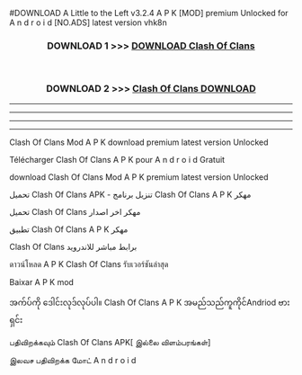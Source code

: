 #DOWNLOAD A Little to the Left v3.2.4 A P K [MOD] premium Unlocked for A n d r o i d [NO.ADS] latest version vhk8n 



<div align="center">

<h3>DOWNLOAD 1 >>> <a href="https://downloadmod1.web.app/?judul=Clash Of Clans ">DOWNLOAD Clash Of Clans </a></h3><br>

<h3>DOWNLOAD 2 >>> <a href="https://downloadmod1.web.app/?judul=Clash Of Clans ">Clash Of Clans  DOWNLOAD </a></h3>

</div>


----------------------------------------------------------

----------------------------------------------------------

----------------------------------------------------------

----------------------------------------------------------


Clash Of Clans  Mod A P K download premium latest version Unlocked

Télécharger Clash Of Clans  A P K pour A n d r o i d Gratuit

download Clash Of Clans  Mod A P K premium latest version Unlocked

تحميل Clash Of Clans  APK - تنزيل برنامج Clash Of Clans  A P K مهكر

تحميل Clash Of Clans  مهكر اخر اصدار

تطبيق Clash Of Clans  A P K مهكر

Clash Of Clans  برابط مباشر للاندرويد

ดาวน์โหลด A P K Clash Of Clans  รับเวอร์ชันล่าสุด

Baixar A P K mod

အက်ပ်ကို ဒေါင်းလုဒ်လုပ်ပါ။ Clash Of Clans  A P K အမည်သည်ကူကိုင်Andriod ဗားရှင်း

பதிவிறக்கவும் Clash Of Clans  APK[ இல்லை விளம்பரங்கள்] 
 
இலவச பதிவிறக்க மோட் A n d r o i d



